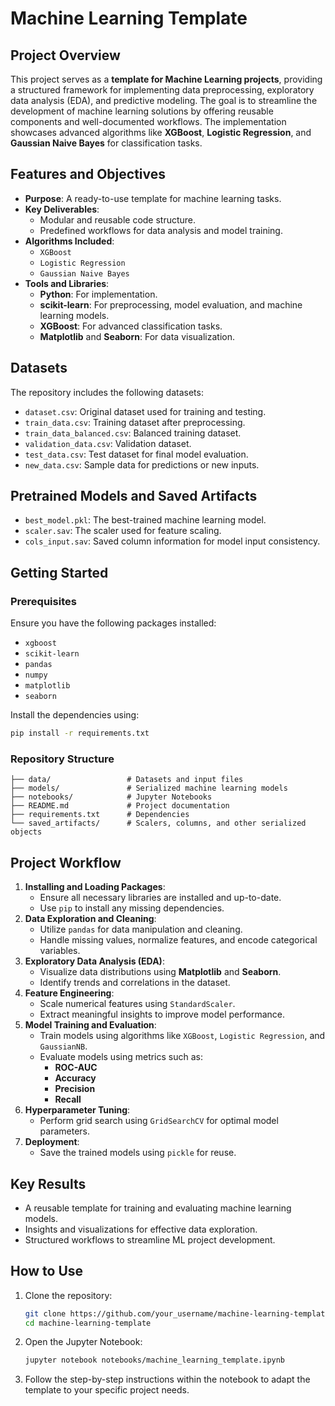 
# **Machine Learning Template**

## **Project Overview**
This project serves as a **template for Machine Learning projects**, providing a structured framework for implementing data preprocessing, exploratory data analysis (EDA), and predictive modeling. The goal is to streamline the development of machine learning solutions by offering reusable components and well-documented workflows. The implementation showcases advanced algorithms like **XGBoost**, **Logistic Regression**, and **Gaussian Naive Bayes** for classification tasks.

## **Features and Objectives**
- **Purpose**: A ready-to-use template for machine learning tasks.
- **Key Deliverables**:
  - Modular and reusable code structure.
  - Predefined workflows for data analysis and model training.
- **Algorithms Included**:
  - `XGBoost`
  - `Logistic Regression`
  - `Gaussian Naive Bayes`
- **Tools and Libraries**:
  - **Python**: For implementation.
  - **scikit-learn**: For preprocessing, model evaluation, and machine learning models.
  - **XGBoost**: For advanced classification tasks.
  - **Matplotlib** and **Seaborn**: For data visualization.

## **Datasets**
The repository includes the following datasets:
- `dataset.csv`: Original dataset used for training and testing.
- `train_data.csv`: Training dataset after preprocessing.
- `train_data_balanced.csv`: Balanced training dataset.
- `validation_data.csv`: Validation dataset.
- `test_data.csv`: Test dataset for final model evaluation.
- `new_data.csv`: Sample data for predictions or new inputs.

## **Pretrained Models and Saved Artifacts**
- `best_model.pkl`: The best-trained machine learning model.
- `scaler.sav`: The scaler used for feature scaling.
- `cols_input.sav`: Saved column information for model input consistency.

## **Getting Started**

### **Prerequisites**
Ensure you have the following packages installed:
- `xgboost`
- `scikit-learn`
- `pandas`
- `numpy`
- `matplotlib`
- `seaborn`

Install the dependencies using:
```bash
pip install -r requirements.txt
```

### **Repository Structure**
```
├── data/                 # Datasets and input files
├── models/               # Serialized machine learning models
├── notebooks/            # Jupyter Notebooks
├── README.md             # Project documentation
├── requirements.txt      # Dependencies
└── saved_artifacts/      # Scalers, columns, and other serialized objects
```

## **Project Workflow**
1. **Installing and Loading Packages**:
   - Ensure all necessary libraries are installed and up-to-date.
   - Use `pip` to install any missing dependencies.
2. **Data Exploration and Cleaning**:
   - Utilize `pandas` for data manipulation and cleaning.
   - Handle missing values, normalize features, and encode categorical variables.
3. **Exploratory Data Analysis (EDA)**:
   - Visualize data distributions using **Matplotlib** and **Seaborn**.
   - Identify trends and correlations in the dataset.
4. **Feature Engineering**:
   - Scale numerical features using `StandardScaler`.
   - Extract meaningful insights to improve model performance.
5. **Model Training and Evaluation**:
   - Train models using algorithms like `XGBoost`, `Logistic Regression`, and `GaussianNB`.
   - Evaluate models using metrics such as:
     - **ROC-AUC**
     - **Accuracy**
     - **Precision**
     - **Recall**
6. **Hyperparameter Tuning**:
   - Perform grid search using `GridSearchCV` for optimal model parameters.
7. **Deployment**:
   - Save the trained models using `pickle` for reuse.

## **Key Results**
- A reusable template for training and evaluating machine learning models.
- Insights and visualizations for effective data exploration.
- Structured workflows to streamline ML project development.

## **How to Use**
1. Clone the repository:
   ```bash
   git clone https://github.com/your_username/machine-learning-template.git
   cd machine-learning-template
   ```
2. Open the Jupyter Notebook:
   ```bash
   jupyter notebook notebooks/machine_learning_template.ipynb
   ```
3. Follow the step-by-step instructions within the notebook to adapt the template to your specific project needs.

